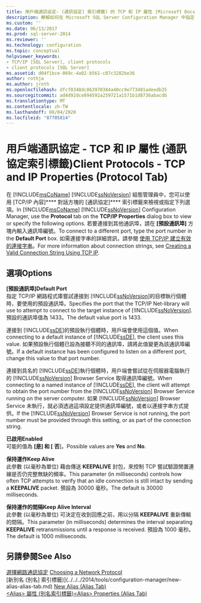 ```yaml
---
title: 用戶端通訊協定- (通訊協定] 索引標籤) 的 TCP 和 IP 屬性 |Microsoft Docs
description: 瞭解如何在 Microsoft SQL Server Configuration Manager 中指定 TCP/IP 選項，例如 [keep-alive] 參數和預設埠號碼。
ms.custom: ''
ms.date: 06/13/2017
ms.prod: sql-server-2014
ms.reviewer: ''
ms.technology: configuration
ms.topic: conceptual
helpviewer_keywords:
- TCP/IP [SQL Server], client protocols
- client protocols [SQL Server]
ms.assetid: d04f1bce-069c-4a02-b561-c87c3282be36
author: rothja
ms.author: jroth
ms.openlocfilehash: dfcf0348dc863970384a40cc9e773481adeedb35
ms.sourcegitcommit: ad4d92dce894592a259721a1571b1d8736abacdb
ms.translationtype: MT
ms.contentlocale: zh-TW
ms.lasthandoff: 08/04/2020
ms.locfileid: "87705814"
---
```

# <a name="client-protocols---tcp-and-ip-properties-protocol-tab"></a><span data-ttu-id="ade81-103">用戶端通訊協定 - TCP 和 IP 屬性 (通訊協定索引標籤)</span><span class="sxs-lookup"><span data-stu-id="ade81-103">Client Protocols - TCP and IP Properties (Protocol Tab)</span></span>
  <span data-ttu-id="ade81-104">在 [!INCLUDE[msCoName](../../includes/msconame-md.md)] [!INCLUDE[ssNoVersion](../../includes/ssnoversion-md.md)] 組態管理員中，您可以使用 [TCP/IP 內容]\*\*\*\* 對話方塊的 [通訊協定]\*\*\*\* 索引標籤來檢視或指定下列選項。</span><span class="sxs-lookup"><span data-stu-id="ade81-104">In [!INCLUDE[msCoName](../../includes/msconame-md.md)] [!INCLUDE[ssNoVersion](../../includes/ssnoversion-md.md)] Configuration Manager, use the **Protocol** tab on the **TCP/IP Properties** dialog box to view or specify the following options.</span></span> <span data-ttu-id="ade81-105">若要連接到其他通訊埠，請在 **[預設通訊埠]** 方塊內輸入通訊埠編號。</span><span class="sxs-lookup"><span data-stu-id="ade81-105">To connect to a different port, type the port number in the **Default Port** box.</span></span> <span data-ttu-id="ade81-106">如需連接字串的詳細資訊，請參閱 [使用 TCP/IP 建立有效的連接字串](../../../2014/tools/configuration-manager/creating-a-valid-connection-string-using-tcp-ip.md)。</span><span class="sxs-lookup"><span data-stu-id="ade81-106">For more information about connection strings, see [Creating a Valid Connection String Using TCP IP](../../../2014/tools/configuration-manager/creating-a-valid-connection-string-using-tcp-ip.md).</span></span>  
  
## <a name="options"></a><span data-ttu-id="ade81-107">選項</span><span class="sxs-lookup"><span data-stu-id="ade81-107">Options</span></span>  
 <span data-ttu-id="ade81-108">**[預設通訊埠]**</span><span class="sxs-lookup"><span data-stu-id="ade81-108">**Default Port**</span></span>  
 <span data-ttu-id="ade81-109">指定 TCP/IP 網路程式庫嘗試連接到 [!INCLUDE[ssNoVersion](../../includes/ssnoversion-md.md)]的目標執行個體時，要使用的預設通訊埠。</span><span class="sxs-lookup"><span data-stu-id="ade81-109">Specifies the port that the TCP/IP Net-library will use to attempt to connect to the target instance of [!INCLUDE[ssNoVersion](../../includes/ssnoversion-md.md)].</span></span> <span data-ttu-id="ade81-110">預設的通訊埠值為 1433。</span><span class="sxs-lookup"><span data-stu-id="ade81-110">The default value port is 1433.</span></span>  
  
 <span data-ttu-id="ade81-111">連接到 [!INCLUDE[ssDE](../../includes/ssde-md.md)]的預設執行個體時，用戶端會使用這個值。</span><span class="sxs-lookup"><span data-stu-id="ade81-111">When connecting to a default instance of [!INCLUDE[ssDE](../../includes/ssde-md.md)], the client uses this value.</span></span> <span data-ttu-id="ade81-112">如果預設執行個體已設為接聽不同的通訊埠，請將此值變更為該通訊埠編號。</span><span class="sxs-lookup"><span data-stu-id="ade81-112">If a default instance has been configured to listen on a different port, change this value to that port number.</span></span>  
  
 <span data-ttu-id="ade81-113">連接到具名的 [!INCLUDE[ssDE](../../includes/ssde-md.md)]執行個體時，用戶端會嘗試從在伺服器電腦執行的 [!INCLUDE[ssNoVersion](../../includes/ssnoversion-md.md)] Browser Service 取得通訊埠編號。</span><span class="sxs-lookup"><span data-stu-id="ade81-113">When connecting to a named instance of [!INCLUDE[ssDE](../../includes/ssde-md.md)], the client will attempt to obtain the port number from the [!INCLUDE[ssNoVersion](../../includes/ssnoversion-md.md)] Browser Service running on the server computer.</span></span> <span data-ttu-id="ade81-114">如果 [!INCLUDE[ssNoVersion](../../includes/ssnoversion-md.md)] Browser Service 未執行，就必須透過這項設定提供通訊埠編號，或者以連接字串方式提供。</span><span class="sxs-lookup"><span data-stu-id="ade81-114">If the [!INCLUDE[ssNoVersion](../../includes/ssnoversion-md.md)] Browser Service is not running, the port number must be provided through this setting, or as part of the connection string.</span></span>  
  
 <span data-ttu-id="ade81-115">**已啟用**</span><span class="sxs-lookup"><span data-stu-id="ade81-115">**Enabled**</span></span>  
 <span data-ttu-id="ade81-116">可能的值為 **[是] 和 [** **否**]。</span><span class="sxs-lookup"><span data-stu-id="ade81-116">Possible values are **Yes** and **No**.</span></span>  
  
 <span data-ttu-id="ade81-117">**保持運作**</span><span class="sxs-lookup"><span data-stu-id="ade81-117">**Keep Alive**</span></span>  
 <span data-ttu-id="ade81-118">此參數 (以毫秒為單位) 藉由傳送 **KEEPALIVE** 封包，來控制 TCP 嘗試驗證閒置連線是否仍完整無缺的頻率。</span><span class="sxs-lookup"><span data-stu-id="ade81-118">This parameter (in milliseconds) controls how often TCP attempts to verify that an idle connection is still intact by sending a **KEEPALIVE** packet.</span></span> <span data-ttu-id="ade81-119">預設為 30000 毫秒。</span><span class="sxs-lookup"><span data-stu-id="ade81-119">The default is 30000 milliseconds.</span></span>  
  
 <span data-ttu-id="ade81-120">**保持運作的間隔**</span><span class="sxs-lookup"><span data-stu-id="ade81-120">**Keep Alive Interval**</span></span>  
 <span data-ttu-id="ade81-121">此參數 (以毫秒為單位) 可決定在收到回應之前，用以分隔 **KEEPALIVE** 重新傳輸的間隔。</span><span class="sxs-lookup"><span data-stu-id="ade81-121">This parameter (in milliseconds) determines the interval separating **KEEPALIVE** retransmissions until a response is received.</span></span> <span data-ttu-id="ade81-122">預設為 1000 毫秒。</span><span class="sxs-lookup"><span data-stu-id="ade81-122">The default is 1000 milliseconds.</span></span>  
  
## <a name="see-also"></a><span data-ttu-id="ade81-123">另請參閱</span><span class="sxs-lookup"><span data-stu-id="ade81-123">See Also</span></span>  
 <span data-ttu-id="ade81-124">[選擇網路通訊協定](../../../2014/tools/configuration-manager/choosing-a-network-protocol.md) </span><span class="sxs-lookup"><span data-stu-id="ade81-124">[Choosing a Network Protocol](../../../2014/tools/configuration-manager/choosing-a-network-protocol.md) </span></span>  
 <span data-ttu-id="ade81-125">[新別名 &#40;別名] 索引標籤&#41;](../../../2014/tools/configuration-manager/new-alias-alias-tab.md) </span><span class="sxs-lookup"><span data-stu-id="ade81-125">[New Alias &#40;Alias Tab&#41;](../../../2014/tools/configuration-manager/new-alias-alias-tab.md) </span></span>  
 [<span data-ttu-id="ade81-126">&#60;Alias&#62; 屬性 &#40;別名索引標籤&#41;</span><span class="sxs-lookup"><span data-stu-id="ade81-126">&#60;Alias&#62; Properties &#40;Alias Tab&#41;</span></span>](../../../2014/tools/configuration-manager/alias-properties-alias-tab.md)  
  
  
